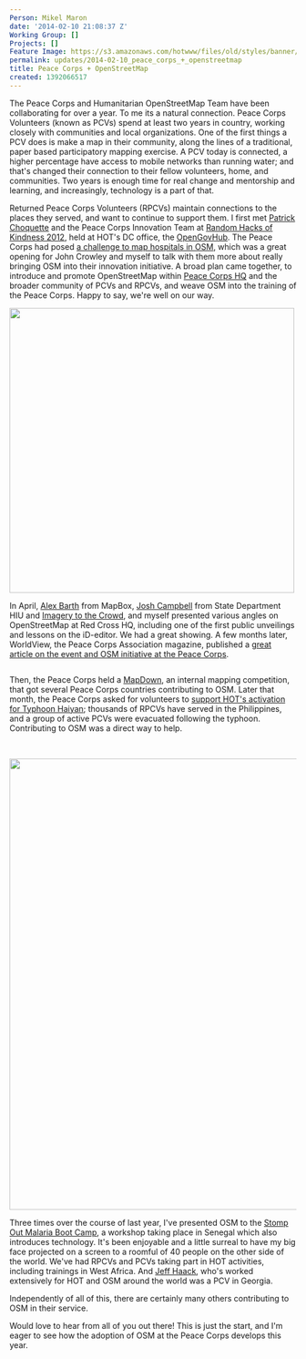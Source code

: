 ```yaml
---
Person: Mikel Maron
date: '2014-02-10 21:08:37 Z'
Working Group: []
Projects: []
Feature Image: https://s3.amazonaws.com/hotwww/files/old/styles/banner/public/Webcam-1372355183.png
permalink: updates/2014-02-10_peace_corps_+_openstreetmap
title: Peace Corps + OpenStreetMap
created: 1392066517
---
```

<p>The Peace Corps and Humanitarian OpenStreetMap Team have been collaborating for over a year. To me its a natural connection. Peace Corps Volunteers (known as PCVs) spend at least two years in country, working closely with communities and local organizations. One of the first things a PCV does is make a map in their community, along the lines of a traditional, paper based participatory mapping exercise. A PCV today is connected, a higher percentage have access to mobile networks than running water; and that's changed their connection to their fellow volunteers, home, and communities. Two years is enough time for real change and mentorship and learning, and increasingly, technology is a part of that.</p><p>Returned Peace Corps Volunteers (RPCVs) maintain connections to the places they served, and want to continue to support them. I first met <a href="https://twitter.com/choquette33">Patrick Choquette</a> and the Peace Corps Innovation Team at <a href="http://www.rhok.org/node/94087">Random Hacks of Kindness 2012</a>, held at HOT's DC office, the <a href="http://opengovhub.org/">OpenGovHub</a>. The Peace Corps had posed <a href="https://web.archive.org/web/20130215211246/http://innovationchallenge.peacecorps.gov/FPS/granularhealthmap/">a challenge to map hospitals in OSM</a>, which was a great opening for John Crowley and myself to talk with them more about really bringing OSM into their innovation initiative. A broad plan came together, to introduce and promote OpenStreetMap within <a href="http://www.openstreetmap.org/way/66681070">Peace Corps HQ</a> and the broader community of PCVs and RPCVs, and weave OSM into the training of the Peace Corps. Happy to say, we're well on our way.</p><p><a href="http://instagram.com/p/X7m4_ljjCs/"><img src="http://distilleryimage8.ak.instagram.com/dc4d56b0a1fd11e29f7222000a9f130b_7.jpg" alt="" style="width:500px;height:500px"></a></p><p>In April, <a href="https://twitter.com/lxbarth/">Alex Barth</a> from MapBox, <a href="https://twitter.com/disruptivegeo">Josh Campbell</a> from State Department HIU and <a href="https://hiu.state.gov/ittc/ittc.aspx">Imagery to the Crowd</a>, and myself presented various angles on OpenStreetMap at Red Cross HQ, including one of the first public unveilings and lessons on the iD-editor. We had a great showing. A few months later, WorldView, the Peace Corps Association magazine, published a <a href="http://mapkibera.org/wiki/images/f/fd/WorldviewFall2013_CommunityMappingJustGotAWholeLotEasier.pdf">great article on the event and OSM initiative at the Peace Corps</a>.</p><p><a href="http://www.flickr.com/photos/openstreetmapus/10681278493/"><img src="http://farm4.staticflickr.com/3686/10681278493_2131eceaf3.jpg" alt=""></a></p><p>Then, the Peace Corps held a <a href="http://pcmapdown.herokuapp.com/">MapDown</a>, an internal mapping competition, that got several Peace Corps countries contributing to OSM. Later that month, the Peace Corps asked for volunteers to <a href="http://www.peacecorps.gov/media/forpress/press/2298/">support HOT's activation for Typhoon Haiyan</a>; thousands of RPCVs have served in the Philippines, and a group of active PCVs were evacuated following the typhoon. Contributing to OSM was a direct way to help.&nbsp;</p><p>&nbsp;</p><p><img src="https://s3.amazonaws.com/hotwww/files/old/image.png" alt="" style="width:603px;height:792px"></p><p>Three times over the course of last year, I've presented OSM to the <a href="http://stompoutmalaria.org/boot-camp/">Stomp Out Malaria Boot Camp</a>, a workshop taking place in Senegal which also introduces technology. It's been enjoyable and a little surreal to have my big face projected on a screen to a roomful of 40 people on the other side of the world. We've had RPCVs and PCVs taking part in HOT activities, including trainings in West Africa. And <a href="http://hot.openstreetmap.org/updates/2013-06-25_faces_of_hot_jeff_haack_content_writer_of_wwwlearnosmorg">Jeff Haack</a>, who's worked extensively for HOT and OSM around the world was a PCV in Georgia.</p><p>Independently of all of this, there are certainly many others contributing to OSM in their service.</p><p>Would love to hear from all of you out there! This is just the start, and I'm eager to see how the adoption of OSM at the Peace Corps develops this year.</p>
